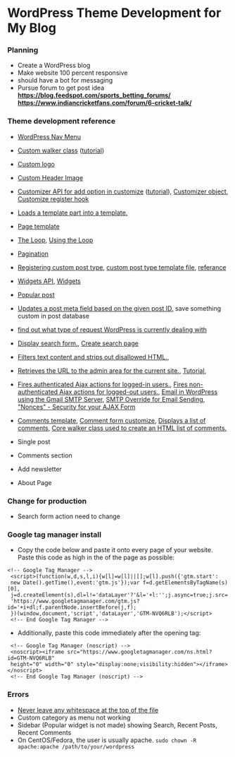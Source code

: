 # WordPress Theme Development for My Blog

### Planning
 - Create a WordPress blog
 - Make website 100 percent responsive
 - should have a bot for messaging
 - Pursue forum to get post idea __https://blog.feedspot.com/sports_betting_forums/__ __https://www.indiancricketfans.com/forum/6-cricket-talk/__

### Theme development reference
 - [WordPress Nav Menu](https://www.youtube.com/watch?v=TmmLRv9yY0M)
 - [Custom walker class](https://developer.wordpress.org/reference/classes/walker_nav_menu/) ([tutorial](https://www.youtube.com/watch?v=tsB6frHTUhs))
 - [Custom logo](https://developer.wordpress.org/themes/functionality/custom-logo/)
 - [Custom Header Image](https://developer.wordpress.org/themes/functionality/custom-headers/#flexible-header-image)
 - [Customizer API for add option in customize](https://codex.wordpress.org/Theme_Customization_API) ([tutorial](https://www.youtube.com/watch?v=hZnWOxgX7A4&t=4s)), [Customizer object](https://developer.wordpress.org/themes/customize-api/customizer-objects/), [Customize register hook](https://developer.wordpress.org/reference/hooks/customize_register/#:~:text=The%20'customize_register'%20action%20hook%20is,instance%20of%20the%20WP_Customize_Manager%20class.)
 - [Loads a template part into a template.](https://developer.wordpress.org/reference/functions/get_template_part/)
 - [Page template](https://developer.wordpress.org/themes/template-files-section/page-template-files/)
 - [The Loop](https://developer.wordpress.org/themes/basics/the-loop/), [Using the Loop](https://codex.wordpress.org/The_Loop)
 - [Pagination](https://developer.wordpress.org/themes/functionality/pagination/)
 - [Registering custom post type](https://developer.wordpress.org/plugins/post-types/registering-custom-post-types/), [custom post type template file](https://developer.wordpress.org/themes/template-files-section/custom-post-type-template-files/), [referance](https://developer.wordpress.org/reference/functions/register_post_type/)
 - [Widgets API](https://codex.wordpress.org/Widgets_API), [Widgets](https://developer.wordpress.org/themes/functionality/widgets/)
 - [Popular post](https://www.youtube.com/watch?v=HI-VENwbUgs)
 - [Updates a post meta field based on the given post ID.](https://developer.wordpress.org/reference/functions/update_post_meta/) save something custom in post database
 - [find out what type of request WordPress is currently dealing with](https://developer.wordpress.org/reference/classes/wp_query/)
 - [Display search form.](https://developer.wordpress.org/reference/functions/get_search_form/), [Create search page](https://codex.wordpress.org/Creating_a_Search_Page)
 - [Filters text content and strips out disallowed HTML.](https://developer.wordpress.org/reference/functions/wp_kses/),
 - [Retrieves the URL to the admin area for the current site.](https://developer.wordpress.org/reference/functions/admin_url/), [Tutorial](https://www.youtube.com/watch?v=LYvx_L9ESn0),
 - [Fires authenticated Ajax actions for logged-in users.](https://developer.wordpress.org/reference/hooks/wp_ajax_action/), [Fires non-authenticated Ajax actions for logged-out users.](https://developer.wordpress.org/reference/hooks/wp_ajax_nopriv_action/), [Email in WordPress using the Gmail SMTP Server](https://www.youtube.com/watch?v=bT6o5dKAQcE), [ SMTP Override for Email Sending](https://www.youtube.com/watch?v=jRQ3Tvk1Zd8&t=312s), ["Nonces" - Security for your AJAX Form](https://www.youtube.com/watch?v=Cw8xpWlGh1s&list=PLgFB6lmeXFOpHnNmQ4fdIYA5X_9XhjJ9d&index=13)
 - [Comments template](https://developer.wordpress.org/themes/template-files-section/partial-and-miscellaneous-template-files/comment-template/), [Comment form customize](https://developer.wordpress.org/reference/functions/comment_form/), [Displays a list of comments](https://developer.wordpress.org/reference/functions/wp_list_comments/), [Core walker class used to create an HTML list of comments.](https://developer.wordpress.org/reference/classes/walker_comment/)


 - Single post
 - Comments section
 - Add newsletter
 - About Page

### Change for production
 - Search form action need to change

### Google tag manager install
 - Copy the code below and paste it onto every page of your website. Paste this code as high in the <head> of the page as possible:
 ```
 <!-- Google Tag Manager -->
  <script>(function(w,d,s,l,i){w[l]=w[l]||[];w[l].push({'gtm.start':
  new Date().getTime(),event:'gtm.js'});var f=d.getElementsByTagName(s)[0],
  j=d.createElement(s),dl=l!='dataLayer'?'&l='+l:'';j.async=true;j.src=
  'https://www.googletagmanager.com/gtm.js?id='+i+dl;f.parentNode.insertBefore(j,f);
  })(window,document,'script','dataLayer','GTM-NVQ6RLB');</script>
  <!-- End Google Tag Manager -->
 ```
 - Additionally, paste this code immediately after the opening <body> tag:
 ```
  <!-- Google Tag Manager (noscript) -->
  <noscript><iframe src="https://www.googletagmanager.com/ns.html?id=GTM-NVQ6RLB"
  height="0" width="0" style="display:none;visibility:hidden"></iframe></noscript>
  <!-- End Google Tag Manager (noscript) -->
 ```



### Errors
 - [Never leave any whitespace at the top of the file](https://www.hostinger.com/tutorials/cannot-modify-header-information#:~:text=If%20the%20%E2%80%9CCannot%20modify%20header,version%20and%20reboot%20the%20website.)
 - Custom category as menu not working
 - Sidebar (Popular widget is not made) showing Search, Recent Posts, Recent Comments
 - On CentOS/Fedora, the user is usually apache. `sudo chown -R apache:apache /path/to/your/wordpress
   `
